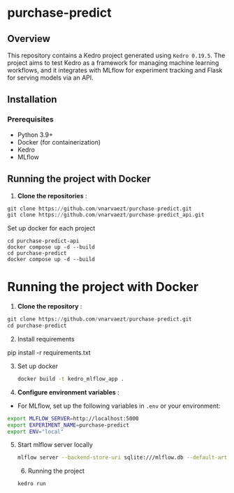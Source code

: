 # purchase-predict

## Overview

This repository contains a Kedro project generated using `Kedro 0.19.5`. The project aims to test Kedro as a framework for managing machine learning workflows, and it integrates with MLflow for experiment tracking and Flask for serving models via an API.

## **Installation**

### **Prerequisites**

* Python 3.9+
* Docker (for containerization)
* Kedro
* MLflow

## Running the project with Docker

1. **Clone the repositories** :

```python
git clone https://github.com/vnarvaezt/purchase-predict.git
git clone https://github.com/vnarvaezt/purchase-predict_api.git
```

Set up docker for each project


```
cd purchase-predict-api
docker compose up -d --build
cd purchase-predict
docker compose up -d --build
```

# Running the project with Docker

1. **Clone the repository** :

```python
git clone https://github.com/vnarvaezt/purchase-predict.git
cd purchase-predict
```

2. Install requirements

pip install -r requirements.txt

3. Set up docker
   ```bash
   docker build -t kedro_mlflow_app .
   ```
4. **Configure environment variables** :

* For MLflow, set up the following variables in `.env` or your environment:

```bash
export MLFLOW_SERVER=http://localhost:5000
export EXPERIMENT_NAME=purchase-predict
export ENV="local"
```

5. Start mlflow server locally

   ```bash
   mlflow server --backend-store-uri sqlite:///mlflow.db --default-artifact-root ./mlflow_artifacts --host 0.0.0.0

   ```
   6. Running the project

   ```bash
   kedro run
   ```
